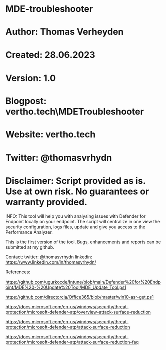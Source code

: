 # MDE-troubleshooter

# Author: Thomas Verheyden
# Created: 28.06.2023
# Version: 1.0
# Blogpost: vertho.tech\MDETroubleshooter
# Website: vertho.tech
# Twitter: @thomasvrhydn
# Disclaimer: Script provided as is. Use at own risk. No guarantees or warranty provided.

INFO:
This tool will help you with analysing issues with Defender for Endpoint locally on your endpoint. The script will centralize in one view the security configuration, logs files, update
and give you access to the Performance Analyzer.

This is the first version of the tool. Bugs, enhancements and reports can be submitted at my github.

Contact:
twitter:  @thomasvrhydn
linkedin: https://www.linkedin.com/in/thomasvrhydn/

References:

https://github.com/ugurkocde/Intune/blob/main/Defender%20for%20Endpoint/MDE%20-%20Update%20Tool/MDE_Update_Tool.ps1

https://github.com/directorcia/Office365/blob/master/win10-asr-get.ps1

https://docs.microsoft.com/en-us/windows/security/threat-protection/microsoft-defender-atp/overview-attack-surface-reduction

https://docs.microsoft.com/en-us/windows/security/threat-protection/microsoft-defender-atp/attack-surface-reduction

https://docs.microsoft.com/en-us/windows/security/threat-protection/microsoft-defender-atp/attack-surface-reduction-faq

